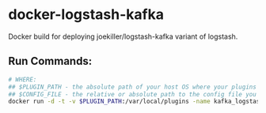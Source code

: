 docker-logstash-kafka
=====================

Docker build for deploying joekiller/logstash-kafka variant of logstash.

## Run Commands:

```bash
# WHERE:
## $PLUGIN_PATH - the absolute path of your host OS where your plugins are located (can be left off if not needed, just remove the --pluginpath arg)
## $CONFIG_FILE - the relative or absolute path to the config file you want to run logstash with.
docker run -d -t -v $PLUGIN_PATH:/var/local/plugins -name kafka_logstash paulcichonski/docker-logstash-kafka agent --pluginpath /var/local/plugins -e "$(< $CONFIG_FILE)"
```
